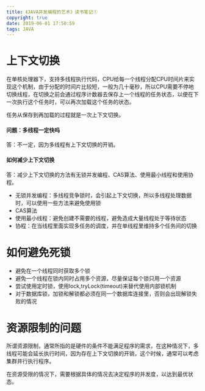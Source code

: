 ```yaml
---
title: 《JAVA并发编程的艺术》读书笔记①
copyright: true
date: 2019-06-01 17:50:59
tags: JAVA
---
```


# 上下文切换

在单核处理器下，支持多线程执行代码，CPU给每一个线程分配CPU时间片来实现这个机制，由于分配的时间片比较短，一般为几十毫秒，所以CPU需要不停地切换线程，在切换之前会通过程序计数器去保存上一个线程的任务状态，以便在下一次执行这个任务时，可以再次加载这个任务的状态。

任务从保存到再加载的过程就是一次上下文切换。

#### 问题：多线程一定快吗
答：不一定，因为多线程有上下文切换的开销。

#### 如何减少上下文切换

答：减少上下文切换的方法有无锁并发编程、CAS算法、使用最小线程和使用协程。

- 无锁并发编程：多线程竞争锁时，会引起上下文切换，所以多线程处理数据时，可以使用一些方法来避免使用锁
- CAS算法
- 使用最小线程：避免创建不需要的线程，避免造成大量线程处于等待状态
- 协程：在当线程里面实现多任务的调度，并在单线程里维持多个任务间的切换


# 如何避免死锁
- 避免在一个线程同时获取多个锁
- 避免一个线程在锁内同时占用多个资源，尽量保证每个锁只用一个资源
- 尝试使用定时锁，使用lock,tryLock(timeout)来替代使用内部锁机制
- 对于数据库锁，加锁和解锁都必须在同一个数据库连接里，否则会出现解锁失败的情况

# 资源限制的问题
所谓资源限制，通常所指的是硬件的条件不能满足程序的需求，在这种情况下，多线程可能会延长执行时间，因为存在上下文切换的开销，这个时候，通常可以考虑集群并行执行程序。

在资源受限的情况下，需要根据具体的情况去决定程序的并发度，以达到最优状态。
